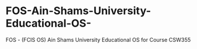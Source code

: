 # FOS-Ain-Shams-University-Educational-OS-
FOS - (FCIS OS) Ain Shams University Educational OS for Course CSW355
